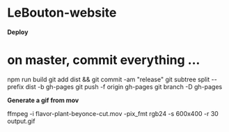 # LeBouton-website


**Deploy**

# on master, commit everything ...

npm run build
git add dist && git commit -am "release"
git subtree split --prefix dist -b gh-pages
git push -f origin gh-pages
git branch -D gh-pages

**Generate a gif from mov**

ffmpeg -i flavor-plant-beyonce-cut.mov -pix_fmt rgb24 -s 600x400 -r 30  output.gif